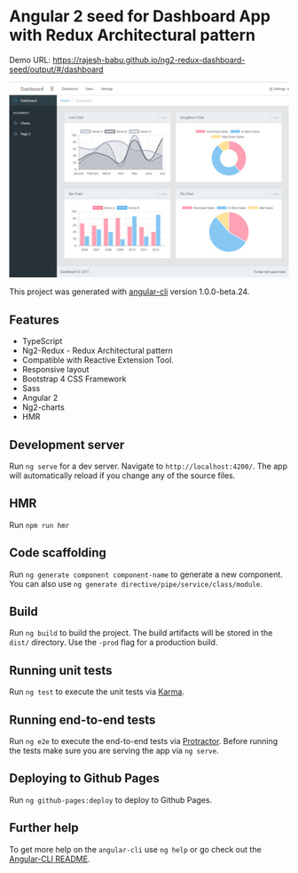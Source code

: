 # Angular 2 seed for Dashboard App with Redux Architectural pattern

Demo URL: https://rajesh-babu.github.io/ng2-redux-dashboard-seed/output/#/dashboard

![App Screenshot](/AppScreenshot.png?raw=true "Optional Title")

This project was generated with [angular-cli](https://github.com/angular/angular-cli) version 1.0.0-beta.24.

## Features
* TypeScript
* Ng2-Redux - Redux Architectural pattern
* Compatible with Reactive Extension Tool.
* Responsive layout
* Bootstrap 4 CSS Framework
* Sass
* Angular 2
* Ng2-charts
* HMR

## Development server
Run `ng serve` for a dev server. Navigate to `http://localhost:4200/`. The app will automatically reload if you change any of the source files.

## HMR
Run `npm run hmr`

## Code scaffolding

Run `ng generate component component-name` to generate a new component. You can also use `ng generate directive/pipe/service/class/module`.

## Build

Run `ng build` to build the project. The build artifacts will be stored in the `dist/` directory. Use the `-prod` flag for a production build.

## Running unit tests

Run `ng test` to execute the unit tests via [Karma](https://karma-runner.github.io).

## Running end-to-end tests

Run `ng e2e` to execute the end-to-end tests via [Protractor](http://www.protractortest.org/).
Before running the tests make sure you are serving the app via `ng serve`.

## Deploying to Github Pages

Run `ng github-pages:deploy` to deploy to Github Pages.

## Further help

To get more help on the `angular-cli` use `ng help` or go check out the [Angular-CLI README](https://github.com/angular/angular-cli/blob/master/README.md).
